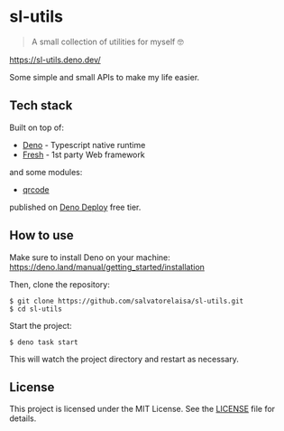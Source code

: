 # sl-utils

> A small collection of utilities for myself 🤓

https://sl-utils.deno.dev/

Some simple and small APIs to make my life easier.

## Tech stack

Built on top of:

- [Deno](https://deno.land/) - Typescript native runtime
- [Fresh](https://fresh.deno.dev/) - 1st party Web framework

and some modules:

- [qrcode](https://jsr.io/@libs/qrcode)

published on [Deno Deploy](https://deno.com/deploy) free tier.

## How to use

Make sure to install Deno on your machine: https://deno.land/manual/getting_started/installation

Then, clone the repository:

```
$ git clone https://github.com/salvatorelaisa/sl-utils.git
$ cd sl-utils
```

Start the project:

```
$ deno task start
```

This will watch the project directory and restart as necessary.

## License

This project is licensed under the MIT License. See the [LICENSE](LICENSE) file for details.
